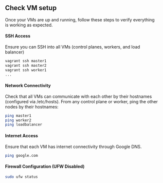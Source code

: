 ## Check VM setup

Once your VMs are up and running, follow these steps to verify everything is working as expected.

#### SSH Access

Ensure you can SSH into all VMs (control planes, workers, and load balancer)

```bash
vagrant ssh master1
vagrant ssh master2
vagrant ssh worker1
...
```

#### Network Connectivity

Check that all VMs can communicate with each other by their hostnames (configured via /etc/hosts). From any control plane or worker, ping the other nodes by their hostnames:

```bash
ping master1
ping worker2
ping loadbalancer
```


#### Internet Access

Ensure that each VM has internet connectivity through Google DNS.

```bash
ping google.com
```

#### Firewall Configuration (UFW Disabled)

```bash
sudo ufw status
```

